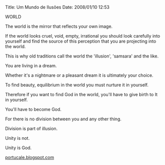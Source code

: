 Title: Um Mundo de Ilusões
Date: 2008/01/10 12:53

WORLD

The world is the mirror that reflects your own image.

If the world looks cruel, void, empty, irrational you should look carefully into yourself and find the source of this perception that you are projecting into the world.

This is why old traditions call the world the 'illusion', 'samsara' and the like.

You are living in a dream.

Whether it's a nightmare or a pleasant dream it is ultimately your choice.

To find beauty, equilibrium in the world you must nurture it in yourself.

Therefore if you want to find God in the world, you'll have to give birth to It in yourself.

You'll have to become God.

For there is no division between you and any other thing.

Division is part of illusion.

Unity is not.

Unity is God.

[portucale.blogspot.com](http://portucale.blogspot.com/2004/10/world-world-is-mirror-that-reflects.html)



